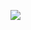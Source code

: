 <p ailng = "center"> <img src = "![치이카와](https://github.com/user-attachments/assets/019bdc8a-6403-4104-a14d-cf1af406d519)"> <p!>
